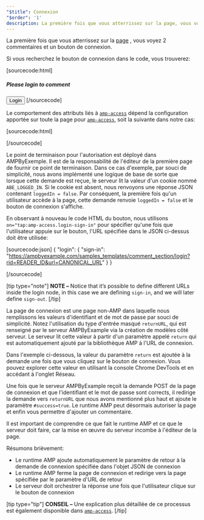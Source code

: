 ```yaml
---
"$title": Connexion
"$order": '1'
description: La première fois que vous atterrissez sur la page, vous voyez 2 commentaires et un bouton de connexion. Si vous recherchez le bouton de connexion dans le code, vous trouverez ...
---
```


La première fois que vous atterrissez sur la [page](../../../../documentation/examples/previews/Comment_Section.html) , vous voyez 2 commentaires et un bouton de connexion.

<amp-img src="/static/img/login-button.jpg" alt="Login button" height="290" width="300"></amp-img>

Si vous recherchez le bouton de connexion dans le code, vous trouverez:

[sourcecode:html]
<span amp-access="NOT loggedIn" role="button" tabindex="0" amp-access-hide>
  <h5>Please login to comment</h5>
  <button on="tap:amp-access.login-sign-in" class="button-primary comment-button">Login</button>
</span>
[/sourcecode]

Le comportement des attributs liés à [`amp-access`](../../../../documentation/components/reference/amp-access.md) dépend la configuration apportée sur toute la page pour [`amp-access`](../../../../documentation/components/reference/amp-access.md), soit la suivante dans notre cas:

[sourcecode:html]
<script id="amp-access" type="application/json">
  {
    "authorization": "https://ampbyexample.com/samples_templates/comment_section/authorization?rid=READER_ID&url=CANONICAL_URL&ref=DOCUMENT_REFERRER&_=RANDOM",
    "noPingback": "true",
    "login": {
      "sign-in": "https://ampbyexample.com/samples_templates/comment_section/login?rid=READER_ID&url=CANONICAL_URL",
      "sign-out": "https://ampbyexample.com/samples_templates/comment_section/logout"
    },
    "authorizationFallbackResponse": {
      "error": true,
      "loggedIn": false
    }
  }
</script>
[/sourcecode]

Le point de terminaison pour l'autorisation est déployé dans AMPByExemple. Il est de la responsabilité de l'éditeur de la première page de fournir ce point de terminaison. Dans ce cas d'exemple, par souci de simplicité, nous avons implémenté une logique de base de sorte que lorsque cette demande est reçue, le serveur lit la valeur d'un cookie nommé `ABE_LOGGED_IN`. Si le cookie est absent, nous renvoyons une réponse JSON contenant `loggedIn = false`. Par conséquent, la première fois qu'un utilisateur accède à la page, cette demande renvoie `loggedIn = false` et le bouton de connexion s'affiche.

En observant à nouveau le code HTML du bouton, nous utilisons `on="tap:amp-access.login-sign-in"` pour spécifier qu'une fois que l'utilisateur appuie sur le bouton, l'URL spécifiée dans le JSON ci-dessus doit être utilisée:

[sourcecode:json]
{
	"login": {
    "sign-in": "https://ampbyexample.com/samples_templates/comment_section/login?rid=READER_ID&url=CANONICAL_URL"
  }
}

[/sourcecode]

[tip type="note"] **NOTE –**  Notice that it’s possible to define different URLs inside the login node, in this case we are defining `sign-in`, and we will later define `sign-out`. [/tip]

La page de connexion est une page non-AMP dans laquelle nous remplissons les valeurs d'identifiant et de mot de passe par souci de simplicité. Notez l'utilisation du type d'entrée masqué `returnURL`, qui est renseigné par le serveur AMPByExample via la création de modèles côté serveur. Le serveur lit cette valeur à partir d'un paramètre appelé `return` qui est automatiquement ajouté par la bibliothèque AMP à l'URL de connexion.

Dans l'exemple ci-dessous, la valeur du paramètre `return` est ajoutée à la demande une fois que vous cliquez sur le bouton de connexion. Vous pouvez explorer cette valeur en utilisant la console Chrome DevTools et en accédant à l'onglet Réseau.

<amp-img src="/static/img/return-parameter.jpg" alt="Return parameter" height="150" width="600"></amp-img>

Une fois que le serveur AMPByExample reçoit la demande POST de la page de connexion et que l'identifiant et le mot de passe sont corrects, il redirige la demande vers `returnURL` que nous avons mentionné plus haut et ajoute le paramètre `#success=true`. Le runtime AMP peut désormais autoriser la page et enfin vous permettre d'ajouter un commentaire.

Il est important de comprendre ce que fait le runtime AMP et ce que le serveur doit faire, car la mise en œuvre du serveur incombe à l'éditeur de la page.

Résumons brièvement:

- Le runtime AMP ajoute automatiquement le paramètre de retour à la demande de connexion spécifiée dans l'objet JSON de connexion
- Le runtime AMP ferme la page de connexion et redirige vers la page spécifiée par le paramètre d'URL de retour
- Le serveur doit orchestrer la réponse une fois que l'utilisateur clique sur le bouton de connexion

[tip type="tip"] **CONSEIL –** Une explication plus détaillée de ce processus est également disponible dans [`amp-access`](../../../../documentation/components/reference/amp-access.md). [/tip]
